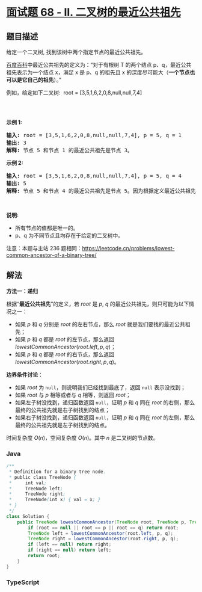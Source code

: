 # [面试题 68 - II. 二叉树的最近公共祖先](https://leetcode.cn/problems/er-cha-shu-de-zui-jin-gong-gong-zu-xian-lcof/)

## 题目描述

<!-- 这里写题目描述 -->

<p>给定一个二叉树, 找到该树中两个指定节点的最近公共祖先。</p>

<p><a href="https://baike.baidu.com/item/%E6%9C%80%E8%BF%91%E5%85%AC%E5%85%B1%E7%A5%96%E5%85%88/8918834?fr=aladdin" target="_blank">百度百科</a>中最近公共祖先的定义为：&ldquo;对于有根树 T 的两个结点 p、q，最近公共祖先表示为一个结点 x，满足 x 是 p、q 的祖先且 x 的深度尽可能大（<strong>一个节点也可以是它自己的祖先</strong>）。&rdquo;</p>

<p>例如，给定如下二叉树:&nbsp; root =&nbsp;[3,5,1,6,2,0,8,null,null,7,4]</p>

<p><img alt="" src="https://fastly.jsdelivr.net/gh/doocs/leetcode@main/lcof/%E9%9D%A2%E8%AF%95%E9%A2%9868%20-%20II.%20%E4%BA%8C%E5%8F%89%E6%A0%91%E7%9A%84%E6%9C%80%E8%BF%91%E5%85%AC%E5%85%B1%E7%A5%96%E5%85%88/images/binarytree.png"></p>

<p>&nbsp;</p>

<p><strong>示例 1:</strong></p>

<pre><strong>输入:</strong> root = [3,5,1,6,2,0,8,null,null,7,4], p = 5, q = 1
<strong>输出:</strong> 3
<strong>解释: </strong>节点 5 和节点 1 的最近公共祖先是节点 3。
</pre>

<p><strong>示例&nbsp;2:</strong></p>

<pre><strong>输入:</strong> root = [3,5,1,6,2,0,8,null,null,7,4], p = 5, q = 4
<strong>输出:</strong> 5
<strong>解释: </strong>节点 5 和节点 4 的最近公共祖先是节点 5。因为根据定义最近公共祖先节点可以为节点本身。
</pre>

<p>&nbsp;</p>

<p><strong>说明:</strong></p>

<ul>
	<li>所有节点的值都是唯一的。</li>
	<li>p、q 为不同节点且均存在于给定的二叉树中。</li>
</ul>

<p>注意：本题与主站 236 题相同：<a href="https://leetcode.cn/problems/lowest-common-ancestor-of-a-binary-tree/">https://leetcode.cn/problems/lowest-common-ancestor-of-a-binary-tree/</a></p>

## 解法

**方法一：递归**

根据“**最近公共祖先**”的定义，若 $root$ 是 $p$, $q$ 的最近公共祖先，则只可能为以下情况之一：

-   如果 $p$ 和 $q$ 分别是 $root$ 的左右节点，那么 $root$ 就是我们要找的最近公共祖先；
-   如果 $p$ 和 $q$ 都是 $root$ 的左节点，那么返回 $lowestCommonAncestor(root.left, p, q)$；
-   如果 $p$ 和 $q$ 都是 $root$ 的右节点，那么返回 $lowestCommonAncestor(root.right, p, q)$。

**边界条件讨论**：

-   如果 $root$ 为 `null`，则说明我们已经找到最底了，返回 `null` 表示没找到；
-   如果 $root$ 与 $p$ 相等或者与 $q$ 相等，则返回 $root$；
-   如果左子树没找到，递归函数返回 `null`，证明 $p$ 和 $q$ 同在 $root$ 的右侧，那么最终的公共祖先就是右子树找到的结点；
-   如果右子树没找到，递归函数返回 `null`，证明 $p$ 和 $q$ 同在 $root$ 的左侧，那么最终的公共祖先就是左子树找到的结点。

时间复杂度 $O(n)$，空间复杂度 $O(n)$。其中 $n$ 是二叉树的节点数。

### **Java**

```java
/**
 * Definition for a binary tree node.
 * public class TreeNode {
 *     int val;
 *     TreeNode left;
 *     TreeNode right;
 *     TreeNode(int x) { val = x; }
 * }
 */
class Solution {
    public TreeNode lowestCommonAncestor(TreeNode root, TreeNode p, TreeNode q) {
        if (root == null || root == p || root == q) return root;
        TreeNode left = lowestCommonAncestor(root.left, p, q);
        TreeNode right = lowestCommonAncestor(root.right, p, q);
        if (left == null) return right;
        if (right == null) return left;
        return root;
    }
}
```

### **TypeScript**
